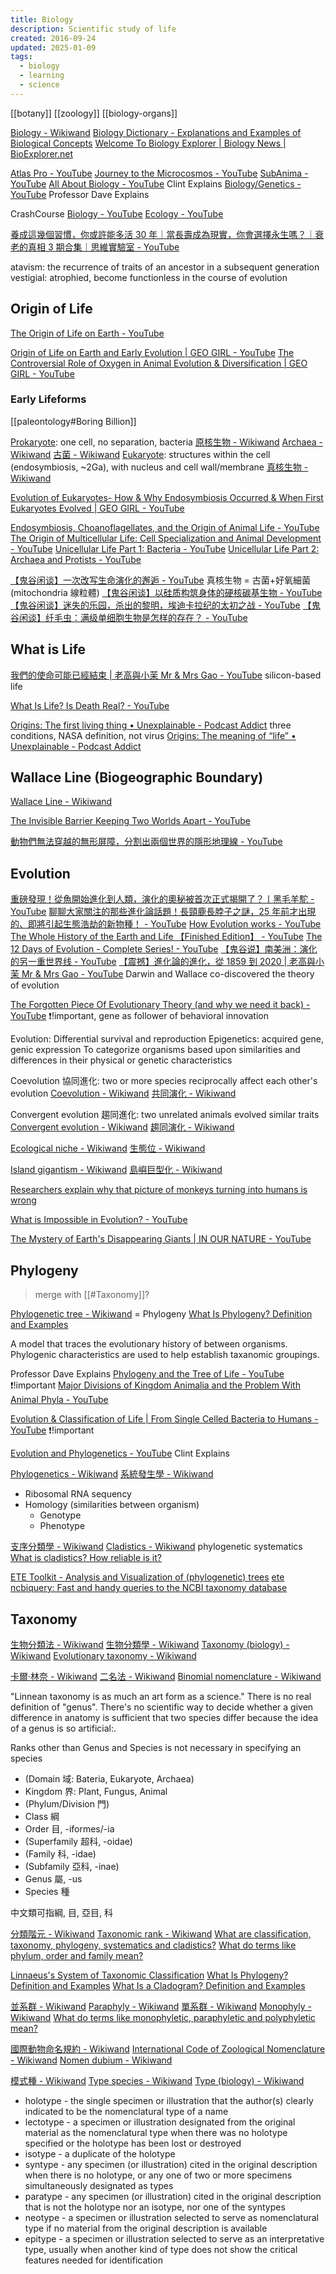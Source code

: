 ```yaml
---
title: Biology
description: Scientific study of life
created: 2016-09-24
updated: 2025-01-09
tags:
  - biology
  - learning
  - science
---
```


[[botany]]
[[zoology]]
[[biology-organs]]

[Biology - Wikiwand](https://www.wikiwand.com/en/biology)
[Biology Dictionary - Explanations and Examples of Biological Concepts](https://biologydictionary.net/)
[Welcome To Biology Explorer | Biology News | BioExplorer.net](https://www.bioexplorer.net/)

[Atlas Pro - YouTube](https://www.youtube.com/channel/UCz1oFxMrgrQ82-276UCOU9w)
[Journey to the Microcosmos - YouTube](https://www.youtube.com/@journeytomicro)
[SubAnima - YouTube](https://www.youtube.com/@SubAnima)
[All About Biology - YouTube](https://www.youtube.com/playlist?list=PL05keIMVq9x2tOMNjscs-o5smIMmCRgEg) Clint Explains
[Biology/Genetics - YouTube](https://www.youtube.com/playlist?list=PLybg94GvOJ9HH3IbmPRCfU4knUiBJPq1Z) Professor Dave Explains

CrashCourse
[Biology - YouTube](https://www.youtube.com/playlist?list=PL3EED4C1D684D3ADF)
[Ecology - YouTube](https://www.youtube.com/playlist?list=PL8dPuuaLjXtNdTKZkV_GiIYXpV9w4WxbX)

[養成這幾個習慣，你或許能多活 30 年｜當長壽成為現實，你會選擇永生嗎？｜衰老的真相 3 期合集｜思維實驗室 - YouTube](https://www.youtube.com/watch?v=FPnV4NuHNgo)

atavism: the recurrence of traits of an ancestor in a subsequent generation
vestigial: atrophied, become functionless in the course of evolution

## Origin of Life

[The Origin of Life on Earth - YouTube](https://www.youtube.com/watch?v=TK1E3heBSiI)

[Origin of Life on Earth and Early Evolution | GEO GIRL - YouTube](https://www.youtube.com/watch?v=pegtsXku4A0)
[The Controversial Role of Oxygen in Animal Evolution & Diversification | GEO GIRL - YouTube](https://www.youtube.com/watch?v=nhKYFjNpDLM)

### Early Lifeforms

[[paleontology#Boring Billion]]

[Prokaryote](https://www.wikiwand.com/en/Prokaryote): one cell, no separation, bacteria
[原核生物 - Wikiwand](https://www.wikiwand.com/zh/%E5%8E%9F%E6%A0%B8%E7%94%9F%E7%89%A9)
[Archaea - Wikiwand](https://www.wikiwand.com/en/Archaea)
[古菌 - Wikiwand](https://www.wikiwand.com/zh/%E5%8F%A4%E8%8F%8C)
[Eukaryote](https://www.wikiwand.com/en/Eukaryote): structures within the cell (endosymbiosis, ~2Ga), with nucleus and cell wall/membrane
[真核生物 - Wikiwand](https://www.wikiwand.com/zh/%E7%9C%9F%E6%A0%B8%E7%94%9F%E7%89%A9)

[Evolution of Eukaryotes- How & Why Endosymbiosis Occurred & When First Eukaryotes Evolved | GEO GIRL - YouTube](https://www.youtube.com/watch?v=yIIQFy_Zsp8)

[Endosymbiosis, Choanoflagellates, and the Origin of Animal Life - YouTube](https://www.youtube.com/watch?v=YpAXmVz6Q-Q)
[The Origin of Multicellular Life: Cell Specialization and Animal Development - YouTube](https://www.youtube.com/watch?v=hAWrxKHY_7I)
[Unicellular Life Part 1: Bacteria - YouTube](https://www.youtube.com/watch?v=EC-U6tv6Wf4)
[Unicellular Life Part 2: Archaea and Protists - YouTube](https://www.youtube.com/watch?v=viJhnEJhj54)

[【鬼谷闲谈】一次改写生命演化的邂逅 - YouTube](https://www.youtube.com/watch?v=4DLxonMKtho) 真核生物 = 古菌+好氧細菌 (mitochondria 線粒體)
[【鬼谷闲谈】以硅质构筑身体的硬核碳基生物 - YouTube](https://www.youtube.com/watch?v=tJShruCM1rg)
[【鬼谷闲谈】迷失的乐园，杀出的黎明，埃迪卡拉纪的太初之战 - YouTube](https://www.youtube.com/watch?v=nCrrrRAywPQ)
[【鬼谷闲谈】纤毛虫：满级单细胞生物是怎样的存在？ - YouTube](https://www.youtube.com/watch?v=hBGDhxuGfms)

## What is Life

[我們的使命可能已經結束 | 老高與小茉 Mr & Mrs Gao - YouTube](https://www.youtube.com/watch?v=jXcuLBI8QMc) silicon-based life

[What Is Life? Is Death Real? - YouTube](https://www.youtube.com/watch?v=QOCaacO8wus)

[Origins: The first living thing • Unexplainable - Podcast Addict](https://podcastaddict.com/unexplainable/episode/155049008) three conditions, NASA definition, not virus
[Origins: The meaning of “life” • Unexplainable - Podcast Addict](https://podcastaddict.com/unexplainable/episode/155049009)

## Wallace Line (Biogeographic Boundary)

[Wallace Line - Wikiwand](https://www.wikiwand.com/en/Wallace_Line)

[The Invisible Barrier Keeping Two Worlds Apart - YouTube](https://www.youtube.com/watch?v=QTK_bC00ilg)

[動物們無法穿越的無形屏障，分割出兩個世界的隱形地理線 - YouTube](https://www.youtube.com/watch?v=mQG7EF2bJpU)

## Evolution

[重磅發現！從魚開始進化到人類，演化的奧秘被首次正式揭開了？丨黑毛羊駝 - YouTube](https://www.youtube.com/watch?v=D8wOfJb5-q0)
[聊聊大家關注的那些進化論話題！長頸鹿長脖子之謎，25 年前才出現的、即將引起生態浩劫的新物種！ - YouTube](https://www.youtube.com/watch?v=vX9XX06t9gA)
[How Evolution works - YouTube](https://www.youtube.com/watch?v=hOfRN0KihOU)
[The Whole History of the Earth and Life 【Finished Edition】 - YouTube](https://www.youtube.com/watch?v=NQ4CUw9RcuA)
[The 12 Days of Evolution - Complete Series! - YouTube](https://www.youtube.com/watch?v=c_jyHp3bmEw)
[【鬼谷说】南美洲：演化的另一重世界线 - YouTube](https://www.youtube.com/watch?v=neMqEuHxQMk)
[【震撼】進化論的進化，從 1859 到 2020 | 老高與小茉 Mr & Mrs Gao - YouTube](https://www.youtube.com/watch?v=yNFgOL-7nOw) Darwin and Wallace co-discovered the theory of evolution

[The Forgotten Piece Of Evolutionary Theory (and why we need it back) - YouTube](https://www.youtube.com/watch?v=RzvxcDRS3sI) ❗!important, gene as follower of behavioral innovation

Evolution: Differential survival and reproduction
Epigenetics: acquired gene, genic expression
To categorize organisms based upon similarities and differences in their physical or genetic characteristics

Coevolution 協同進化: two or more species reciprocally affect each other's evolution
[Coevolution - Wikiwand](https://www.wikiwand.com/en/Coevolution)
[共同演化 - Wikiwand](https://www.wikiwand.com/zh/%E5%85%B1%E5%90%8C%E6%BC%94%E5%8C%96)

Convergent evolution 趨同進化: two unrelated animals evolved similar traits
[Convergent evolution - Wikiwand](https://www.wikiwand.com/en/Convergent_evolution)
[趨同演化 - Wikiwand](https://www.wikiwand.com/zh/%E8%B6%8B%E5%90%8C%E6%BC%94%E5%8C%96)

[Ecological niche - Wikiwand](https://www.wikiwand.com/en/Ecological_niche)
[生態位 - Wikiwand](https://www.wikiwand.com/zh/%E7%94%9F%E6%80%81%E4%BD%8D)

[Island gigantism - Wikiwand](https://www.wikiwand.com/en/Island_gigantism)
[島嶼巨型化 - Wikiwand](https://www.wikiwand.com/zh/%E5%B3%B6%E5%B6%BC%E5%B7%A8%E5%9E%8B%E5%8C%96)

[Researchers explain why that picture of monkeys turning into humans is wrong](https://thenextweb.com/news/researchers-explain-why-that-picture-of-monkeys-turning-into-humans-is-wrong)

[What is Impossible in Evolution? - YouTube](https://www.youtube.com/watch?v=YkS1U5lfSRw)

[The Mystery of Earth's Disappearing Giants | IN OUR NATURE - YouTube](https://www.youtube.com/watch?v=95HP73Yemxo)

## Phylogeny

> merge with [[#Taxonomy]]?

[Phylogenetic tree - Wikiwand](https://www.wikiwand.com/en/Phylogenetic_tree) = Phylogeny
[What Is Phylogeny? Definition and Examples](https://www.thoughtco.com/what-is-phylogeny-4582303)

A model that traces the evolutionary history of between organisms.
Phylogenic characteristics are used to help establish taxanomic groupings.

Professor Dave Explains
[Phylogeny and the Tree of Life - YouTube](https://www.youtube.com/watch?v=KLMn4XwS8Tw) ❗!important
[Major Divisions of Kingdom Animalia and the Problem With Animal Phyla - YouTube](https://www.youtube.com/watch?v=APkHKOf9rG4&t=2s)

[Evolution & Classification of Life | From Single Celled Bacteria to Humans - YouTube](https://www.youtube.com/watch?v=HpXaiG8L28s) ❗!important

[Evolution and Phylogenetics - YouTube](https://www.youtube.com/playlist?list=PL05keIMVq9x12J4pBn_8IZsL22xQBet2W) Clint Explains

[Phylogenetics - Wikiwand](https://www.wikiwand.com/en/Phylogenetics)
[系統發生學 - Wikiwand](https://www.wikiwand.com/zh/%E7%B3%BB%E7%BB%9F%E5%8F%91%E7%94%9F%E5%AD%A6)

- Ribosomal RNA sequency
- Homology (similarities between organism)
  - Genotype
  - Phenotype

[支序分類學 - Wikiwand](https://www.wikiwand.com/zh/%E6%94%AF%E5%BA%8F%E5%88%86%E9%A1%9E%E5%AD%B8)
[Cladistics - Wikiwand](https://www.wikiwand.com/en/Cladistics) phylogenetic systematics
[What is cladistics? How reliable is it?](http://www.miketaylor.org.uk/dino/faq/s-class/clad/index.html)

[ETE Toolkit - Analysis and Visualization of (phylogenetic) trees](http://etetoolkit.org/)
[ete ncbiquery: Fast and handy queries to the NCBI taxonomy database](http://etetoolkit.org/documentation/ete-ncbiquery/)

## Taxonomy

[生物分類法 - Wikiwand](https://www.wikiwand.com/zh/%E7%94%9F%E7%89%A9%E5%88%86%E9%A1%9E%E6%B3%95)
[生物分類學 - Wikiwand](https://www.wikiwand.com/zh/%E7%94%9F%E7%89%A9%E5%88%86%E9%A1%9E%E5%AD%B8)
[Taxonomy (biology) - Wikiwand](<https://www.wikiwand.com/en/Taxonomy_(biology)>)
[Evolutionary taxonomy - Wikiwand](https://www.wikiwand.com/en/Evolutionary_taxonomy)

[卡爾·林奈 - Wikiwand](https://www.wikiwand.com/zh/%E5%8D%A1%E5%B0%94%C2%B7%E6%9E%97%E5%A5%88)
[二名法 - Wikiwand](https://www.wikiwand.com/zh/%E4%BA%8C%E5%90%8D%E6%B3%95)
[Binomial nomenclature - Wikiwand](https://www.wikiwand.com/en/Binomial_nomenclature)

"Linnean taxonomy is as much an art form as a science."
There is no real definition of "genus".
There's no scientific way to decide whether a given difference in anatomy is sufficient that two species differ because the idea of a genus is so artificial:.

Ranks other than Genus and Species is not necessary in specifying an species

- (Domain 域: Bateria, Eukaryote, Archaea)
- Kingdom 界: Plant, Fungus, Animal
- (Phylum/Division 門)
- Class 綱
- Order 目, -iformes/-ia
- (Superfamily 超科, -oidae)
- (Family 科, -idae)
- (Subfamily 亞科, -inae)
- Genus 屬, -us
- Species 種

中文類可指綱, 目, 亞目, 科

[分類階元 - Wikiwand](https://www.wikiwand.com/zh/%E5%88%86%E7%B1%BB%E9%98%B6%E5%85%83)
[Taxonomic rank - Wikiwand](https://www.wikiwand.com/en/Taxonomic_rank)
[What are classification, taxonomy, phylogeny, systematics and cladistics?](http://www.miketaylor.org.uk/dino/faq/s-class/terms/index.html)
[What do terms like phylum, order and family mean?](http://www.miketaylor.org.uk/dino/faq/s-class/levels/index.html)

[Linnaeus's System of Taxonomic Classification](https://www.thoughtco.com/taxonomy-373415)
[What Is Phylogeny? Definition and Examples](https://www.thoughtco.com/what-is-phylogeny-4582303)
[What Is a Cladogram? Definition and Examples](https://www.thoughtco.com/cladogram-definition-and-examples-4778452)

[並系群 - Wikiwand](https://www.wikiwand.com/zh/%E4%B8%A6%E7%B3%BB%E7%BE%A4)
[Paraphyly - Wikiwand](https://www.wikiwand.com/en/Paraphyly)
[單系群 - Wikiwand](https://www.wikiwand.com/zh/%E5%8D%95%E7%B3%BB%E7%BE%A4)
[Monophyly - Wikiwand](https://www.wikiwand.com/en/Monophyly)
[What do terms like monophyletic, paraphyletic and polyphyletic mean?](http://www.miketaylor.org.uk/dino/faq/s-class/phyletic/index.html)

[國際動物命名規約 - Wikiwand](https://www.wikiwand.com/zh/%E5%9B%BD%E9%99%85%E5%8A%A8%E7%89%A9%E5%91%BD%E5%90%8D%E6%B3%95%E8%A7%84)
[International Code of Zoological Nomenclature - Wikiwand](https://www.wikiwand.com/en/International_Code_of_Zoological_Nomenclature)
[Nomen dubium - Wikiwand](https://www.wikiwand.com/en/Nomen_dubium)

[模式種 - Wikiwand](https://www.wikiwand.com/zh/%E6%A8%A1%E5%BC%8F%E7%A8%AE)
[Type species - Wikiwand](https://www.wikiwand.com/en/Type_species)
[Type (biology) - Wikiwand](<https://www.wikiwand.com/en/Type_(biology)>)

- holotype - the single specimen or illustration that the author(s) clearly indicated to be the nomenclatural type of a name
- lectotype - a specimen or illustration designated from the original material as the nomenclatural type when there was no holotype specified or the holotype has been lost or destroyed
- isotype - a duplicate of the holotype
- syntype - any specimen (or illustration) cited in the original description when there is no holotype, or any one of two or more specimens simultaneously designated as types
- paratype - any specimen (or illustration) cited in the original description that is not the holotype nor an isotype, nor one of the syntypes
- neotype - a specimen or illustration selected to serve as nomenclatural type if no material from the original description is available
- epitype - a specimen or illustration selected to serve as an interpretative type, usually when another kind of type does not show the critical features needed for identification
